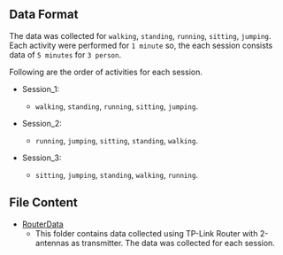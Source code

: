 ## Data Format
The data was collected for `walking`, `standing`, `running`, `sitting`, `jumping`. Each activity were performed for `1 minute` so, the each session consists data of `5 minutes` for `3 person`.

Following are the order of activities for each session.
- Session_1:
    - `walking`, `standing`, `running`, `sitting`, `jumping`.

- Session_2:
    - `running`, `jumping`, `sitting`, `standing`, `walking`.

- Session_3:
    - `sitting`, `jumping`, `standing`, `walking`, `running`.

## File Content
- [RouterData](./Router%20Data/)
    - This folder contains data collected using TP-Link Router with 2-antennas as transmitter. The data was  collected for each session.
